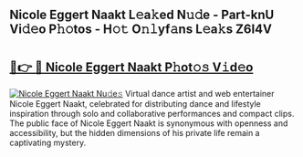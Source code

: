 ## Nicole Eggert Naakt L𝚎a𝚔ed N𝚞𝚍e - Part-knU Vi𝚍𝚎o P𝚑𝚘tos - H𝚘𝚝 O𝚗𝚕yf𝚊ns L𝚎a𝚔s Z6I4V

# <h2><a href="http://kfaqus.oniu.top/?m=Nicole+Eggert+Naakt">🔗👉 🔴 Nicole Eggert Naakt P𝚑ot𝚘𝚜 V𝚒d𝚎o</a></h2>

[![Nicole Eggert Naakt Nu𝚍e𝚜](https://i.imgur.com/0qMVB7G.gif)](http://kfaqus.oniu.top/?m=Nicole+Eggert+Naakt)
Virtual dance artist and web entertainer Nicole Eggert Naakt, celebrated for distributing dance and lifestyle inspiration through solo and collaborative performances and compact clips. The public face of Nicole Eggert Naakt is synonymous with openness and accessibility, but the hidden dimensions of his private life remain a captivating mystery.  
